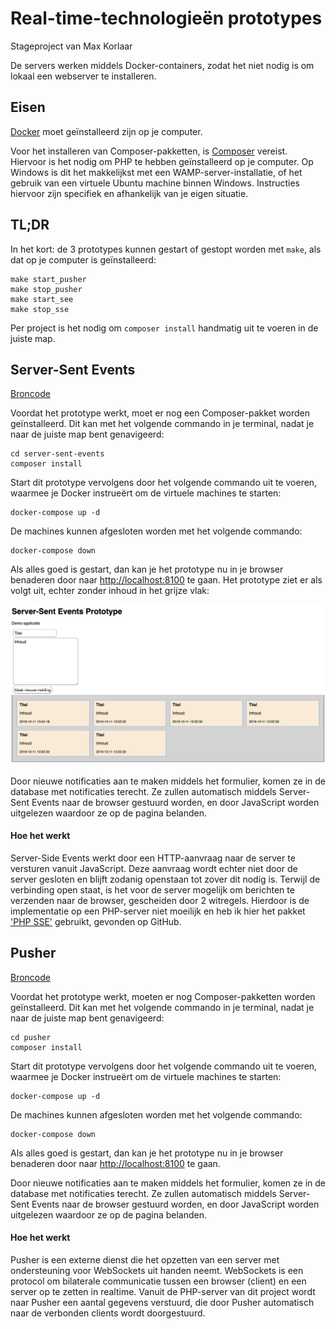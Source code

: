 # Real-time-technologieën prototypes

Stageproject van Max Korlaar

De servers werken middels Docker-containers, zodat het niet nodig is om lokaal een webserver te installeren.

## Eisen
[Docker](https://www.docker.com/products/docker-desktop) moet geïnstalleerd zijn op je computer.

Voor het installeren van Composer-pakketten, is [Composer](https://getcomposer.org/download/) vereist. Hiervoor is het nodig om PHP te hebben geïnstalleerd op je computer. Op Windows is dit het makkelijkst met een WAMP-server-installatie, of het gebruik van een virtuele Ubuntu machine binnen Windows. Instructies hiervoor zijn specifiek en afhankelijk van je eigen situatie.

## TL;DR
In het kort: de 3 prototypes kunnen gestart of gestopt worden met `make`, als dat op je computer is geïnstalleerd:
```shell
make start_pusher
make stop_pusher
make start_see
make stop_sse
```
Per project is het nodig om `composer install` handmatig uit te voeren in de juiste map.

## Server-Sent Events

[Broncode](server-sent-events)

Voordat het prototype werkt, moet er nog een Composer-pakket worden geïnstalleerd. Dit kan met het volgende commando in je terminal, nadat je naar de juiste map bent genavigeerd:

```shell
cd server-sent-events
composer install
```

Start dit prototype vervolgens door het volgende commando uit te voeren, waarmee je Docker instrueërt om de virtuele machines te starten:

```shell
docker-compose up -d
```

De machines kunnen afgesloten worden met het volgende commando:

```shell
docker-compose down
```

Als alles goed is gestart, dan kan je het prototype nu in je browser benaderen door naar <http://localhost:8100> te gaan.
Het prototype ziet er als volgt uit, echter zonder inhoud in het grijze vlak:

![](server-sent-events/screenshot.png)

Door nieuwe notificaties aan te maken middels het formulier, komen ze in de database met notificaties terecht. Ze zullen automatisch middels Server-Sent Events naar de browser gestuurd worden, en door JavaScript worden uitgelezen waardoor ze op de pagina belanden.

#### Hoe het werkt
Server-Side Events werkt door een HTTP-aanvraag naar de server te versturen vanuit JavaScript. Deze aanvraag wordt echter niet door de server gesloten en blijft zodanig openstaan tot zover dit nodig is. Terwijl de verbinding open staat, is het voor de server mogelijk om berichten te verzenden naar de browser, gescheiden door 2 witregels. Hierdoor is de implementatie op een PHP-server niet moeilijk en heb ik hier het pakket ['PHP SSE'](https://github.com/hhxsv5/php-sse) gebruikt, gevonden op GitHub.


## Pusher

[Broncode](pusher)

Voordat het prototype werkt, moeten er nog Composer-pakketten worden geïnstalleerd. Dit kan met het volgende commando in je terminal, nadat je naar de juiste map bent genavigeerd:

```shell
cd pusher
composer install
```

Start dit prototype vervolgens door het volgende commando uit te voeren, waarmee je Docker instrueërt om de virtuele machines te starten:

```shell
docker-compose up -d
```

De machines kunnen afgesloten worden met het volgende commando:

```shell
docker-compose down
```

Als alles goed is gestart, dan kan je het prototype nu in je browser benaderen door naar <http://localhost:8100> te gaan.

Door nieuwe notificaties aan te maken middels het formulier, komen ze in de database met notificaties terecht. Ze zullen automatisch middels Server-Sent Events naar de browser gestuurd worden, en door JavaScript worden uitgelezen waardoor ze op de pagina belanden.

#### Hoe het werkt
Pusher is een externe dienst die het opzetten van een server met ondersteuning voor WebSockets uit handen neemt. WebSockets is een protocol om bilaterale communicatie tussen een browser (client) en een server op te zetten in realtime. Vanuit de PHP-server van dit project wordt naar Pusher een aantal gegevens verstuurd, die door Pusher automatisch naar de verbonden clients wordt doorgestuurd.
